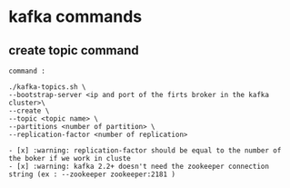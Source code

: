 # kafka commands

## create topic command

    command : 
    
    ./kafka-topics.sh \
    --bootstrap-server <ip and port of the firts broker in the kafka  cluster>\
    --create \
    --topic <topic name> \
    --partitions <number of partition> \
    --replication-factor <number of replication>

    - [x] :warning: replication-factor should be equal to the number of the boker if we work in cluste
    - [x] :warning: kafka 2.2+ doesn't need the zookeeper connection string (ex : --zookeeper zookeeper:2181 )
